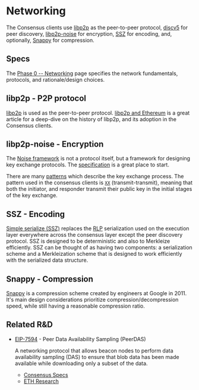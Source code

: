 # Networking

The Consensus clients use [libp2p][libp2p] as the peer-to-peer protocol,
[discv5][discv5] for peer discovery, [libp2p-noise][libp2p-noise] for
encryption, [SSZ][ssz] for encoding, and, optionally, [Snappy][snappy] for
compression.

## Specs

The [Phase 0 -- Networking][consensus-networking] page specifies the network
fundamentals, protocols, and rationale/design choices.

## libp2p - P2P protocol

[libp2p][libp2p] is used as the peer-to-peer protocol.
[libp2p and Ethereum][libp2p-and-eth] is a great article for a deep-dive on the
history of libp2p, and its adoption in the Consensus clients.

## libp2p-noise - Encryption

The [Noise framework][noise-framework] is not a protocol itself, but a framework
for designing key exchange protocols. The [specification][noise-specification]
is a great place to start.

There are many [patterns][noise-patterns] which describe the key exchange
process. The pattern used in the consensus clients is [`XX`][noise-xx]
(transmit-transmit), meaning that both the initiator, and responder transmit
their public key in the initial stages of the key exchange.

## SSZ - Encoding

[Simple serialize (SSZ)][ssz] replaces the [RLP][rlp] serialization used on the
execution layer everywhere across the consensus layer except the peer discovery
protocol. SSZ is designed to be deterministic and also to Merkleize efficiently.
SSZ can be thought of as having two components: a serialization scheme and a
Merkleization scheme that is designed to work efficiently with the serialized
data structure.

## Snappy - Compression

[Snappy][snappy] is a compression scheme created by engineers at Google in 2011.
It's main design considerations prioritize compression/decompression speed,
while still having a reasonable compression ratio.

## Related R&D

- [EIP-7594][peerdas-eip] - Peer Data Availability Sampling (PeerDAS)

  A networking protocol that allows beacon nodes to perform data availability
  sampling (DAS) to ensure that blob data has been made available while
  downloading only a subset of the data.
  - [Consensus Specs][peerdas-specs]
  - [ETH Research][peerdas-ethresearch]

[consensus-networking]: https://github.com/ethereum/consensus-specs/blob/dev/specs/phase0/p2p-interface.md
[discv5]: https://github.com/ethereum/devp2p/blob/master/discv5/discv5.md
[libp2p-and-eth]: https://blog.libp2p.io/libp2p-and-ethereum/
[libp2p-noise]: https://github.com/libp2p/specs/tree/master/noise
[libp2p]: https://docs.libp2p.io/
[noise-framework]: https://noiseprotocol.org/
[noise-patterns]: https://noiseexplorer.com/patterns/
[noise-specification]: https://noiseprotocol.org/noise.html
[noise-xx]: https://noiseexplorer.com/patterns/XX/
[peerdas-eip]: https://github.com/ethereum/EIPs/pull/8105
[peerdas-ethresearch]: https://ethresear.ch/t/peerdas-a-simpler-das-approach-using-battle-tested-p2p-components/16541
[peerdas-specs]: https://github.com/ethereum/consensus-specs/pull/3574
[rlp]: https://ethereum.org/developers/docs/data-structures-and-encoding/rlp
[snappy]: https://en.wikipedia.org/wiki/Snappy_(compression)
[ssz]: https://ethereum.org/developers/docs/data-structures-and-encoding/ssz
